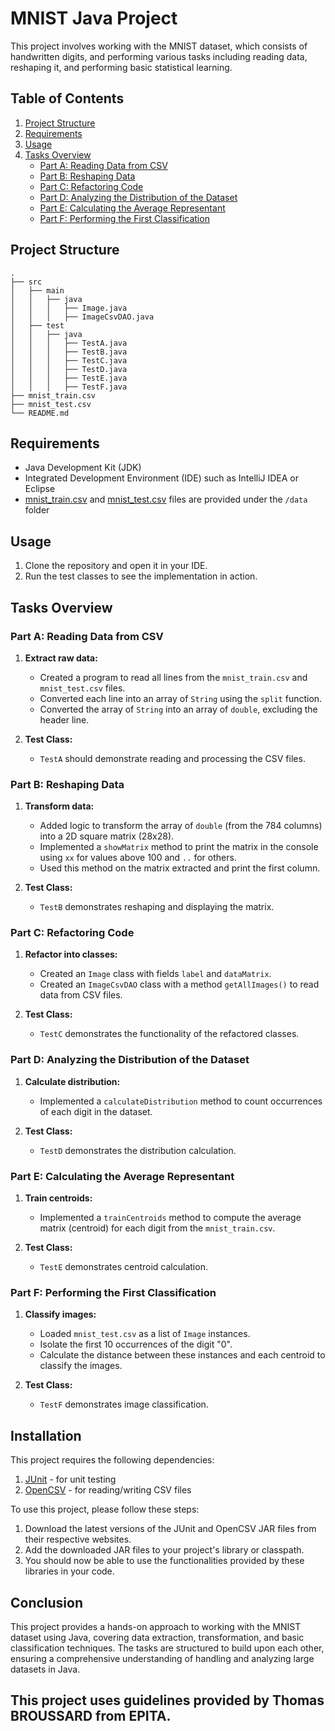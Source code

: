 # MNIST Java Project

This project involves working with the MNIST dataset, which consists of handwritten digits, and performing various tasks including reading data, reshaping it, and performing basic statistical learning.

## Table of Contents

1. [Project Structure](#project-structure)
2. [Requirements](#requirements)
3. [Usage](#usage)
4. [Tasks Overview](#tasks-overview)
   - [Part A: Reading Data from CSV](#part-a-reading-data-from-csv)
   - [Part B: Reshaping Data](#part-b-reshaping-data)
   - [Part C: Refactoring Code](#part-c-refactoring-code)
   - [Part D: Analyzing the Distribution of the Dataset](#part-d-analyzing-the-distribution-of-the-dataset)
   - [Part E: Calculating the Average Representant](#part-e-calculating-the-average-representant)
   - [Part F: Performing the First Classification](#part-f-performing-the-first-classification)

## Project Structure

```plaintext
.
├── src
│   ├── main
│   │   ├── java
│   │   │   ├── Image.java
│   │   │   ├── ImageCsvDAO.java
│   ├── test
│   │   ├── java
│   │   │   ├── TestA.java
│   │   │   ├── TestB.java
│   │   │   ├── TestC.java
│   │   │   ├── TestD.java
│   │   │   ├── TestE.java
│   │   │   ├── TestF.java
├── mnist_train.csv
├── mnist_test.csv
└── README.md
```

## Requirements

- Java Development Kit (JDK)
- Integrated Development Environment (IDE) such as IntelliJ IDEA or Eclipse
- [mnist_train.csv](mnist_train.csv) and [mnist_test.csv](mnist_test.csv) files are provided under the `/data` folder

## Usage

1. Clone the repository and open it in your IDE.
2. Run the test classes to see the implementation in action.

## Tasks Overview

### Part A: Reading Data from CSV

1. **Extract raw data:**

   - Created a program to read all lines from the `mnist_train.csv` and `mnist_test.csv` files.
   - Converted each line into an array of `String` using the `split` function.
   - Converted the array of `String` into an array of `double`, excluding the header line.

2. **Test Class:**
   - `TestA` should demonstrate reading and processing the CSV files.

### Part B: Reshaping Data

1. **Transform data:**

   - Added logic to transform the array of `double` (from the 784 columns) into a 2D square matrix (28x28).
   - Implemented a `showMatrix` method to print the matrix in the console using `xx` for values above 100 and `..` for others.
   - Used this method on the matrix extracted and print the first column.

2. **Test Class:**
   - `TestB` demonstrates reshaping and displaying the matrix.

### Part C: Refactoring Code

1. **Refactor into classes:**

   - Created an `Image` class with fields `label` and `dataMatrix`.
   - Created an `ImageCsvDAO` class with a method `getAllImages()` to read data from CSV files.

2. **Test Class:**
   - `TestC` demonstrates the functionality of the refactored classes.

### Part D: Analyzing the Distribution of the Dataset

1. **Calculate distribution:**

   - Implemented a `calculateDistribution` method to count occurrences of each digit in the dataset.

2. **Test Class:**
   - `TestD` demonstrates the distribution calculation.

### Part E: Calculating the Average Representant

1. **Train centroids:**

   - Implemented a `trainCentroids` method to compute the average matrix (centroid) for each digit from the `mnist_train.csv`.

2. **Test Class:**
   - `TestE` demonstrates centroid calculation.

### Part F: Performing the First Classification

1. **Classify images:**

   - Loaded `mnist_test.csv` as a list of `Image` instances.
   - Isolate the first 10 occurrences of the digit "0".
   - Calculate the distance between these instances and each centroid to classify the images.

2. **Test Class:**
   - `TestF` demonstrates image classification.

## Installation

This project requires the following dependencies:

1. [JUnit](https://junit.org/junit5/) - for unit testing
2. [OpenCSV](https://opencsv.sourceforge.net/) - for reading/writing CSV files

To use this project, please follow these steps:

1. Download the latest versions of the JUnit and OpenCSV JAR files from their respective websites.
2. Add the downloaded JAR files to your project's library or classpath.
3. You should now be able to use the functionalities provided by these libraries in your code.

## Conclusion

This project provides a hands-on approach to working with the MNIST dataset using Java, covering data extraction, transformation, and basic classification techniques. The tasks are structured to build upon each other, ensuring a comprehensive understanding of handling and analyzing large datasets in Java.

## This project uses guidelines provided by Thomas BROUSSARD from EPITA.
